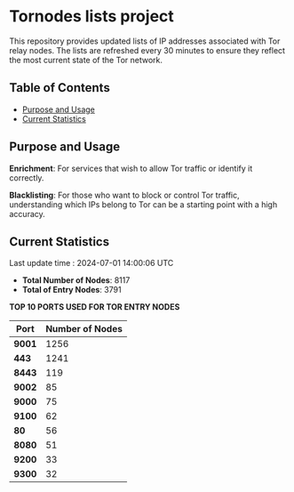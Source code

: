 # Tornodes lists project

This repository provides updated lists of IP addresses associated with Tor relay nodes. The lists are refreshed every 30 minutes to ensure they reflect the most current state of the Tor network.

## Table of Contents

- [Purpose and Usage](#purpose-and-usage)
- [Current Statistics](#current-statistics)


## Purpose and Usage

**Enrichment**: For services that wish to allow Tor traffic or identify it correctly.

**Blacklisting**: For those who want to block or control Tor traffic, understanding which IPs belong to Tor can be a starting point with a high accuracy.

## Current Statistics

Last update time : 2024-07-01 14:00:06 UTC

- **Total Number of Nodes**: 8117
- **Total of Entry Nodes**: 3791

**TOP 10 PORTS USED FOR TOR ENTRY NODES**

| **Port** | **Number of Nodes** |
|------|-----------------|
| **9001**   | 1256  |
| **443**   | 1241  |
| **8443**   | 119  |
| **9002**   | 85  |
| **9000**   | 75  |
| **9100**   | 62  |
| **80**   | 56  |
| **8080**   | 51  |
| **9200**   | 33  |
| **9300**   | 32  |

